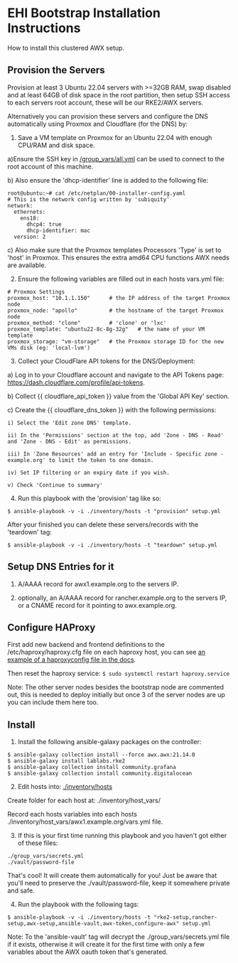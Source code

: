 
# EHI Bootstrap Installation Instructions

How to install this clustered AWX setup.


## Provision the Servers

Provision at least 3 Ubuntu 22.04 servers with >=32GB RAM, swap disabled and at least 64GB of disk space in the root partition, then setup SSH access to each servers root account, these will be our RKE2/AWX servers.

Alternatively you can provision these servers and configure the DNS automatically using Proxmox and Cloudflare (for the DNS) by:
1) Save a VM template on Proxmox for an Ubuntu 22.04 with enough CPU/RAM and disk space. 

  a)Ensure the SSH key in [/group_vars/all.yml](/group_vars/all.yml) can be used to connect to the root account of this machine. 

  b) Also ensure the 'dhcp-identifier' line is added to the following file:
```
root@ubuntu:~# cat /etc/netplan/00-installer-config.yaml
# This is the network config written by 'subiquity'
network:
  ethernets:
    ens18:
      dhcp4: true
      dhcp-identifier: mac
  version: 2
```
  c) Also make sure that the Proxmox templates Processors 'Type' is set to 'host' in Proxmox. This ensures the extra amd64 CPU functions AWX needs are available.

2) Ensure the following variables are filled out in each hosts vars.yml file:
```
# Proxmox Settings
proxmox_host: "10.1.1.150"      # the IP address of the target Proxmox node
proxmox_node: "apollo"          # the hostname of the target Proxmox node
proxmox_method: "clone"         # 'clone' or 'lxc'
proxmox_template: "ubuntu22-8c-8g-32g"   # the name of your VM template
proxmox_storage: "vm-storage"   # the Proxmox storage ID for the new VMs disk (eg: 'local-lvm')
```

3) Collect your CloudFlare API tokens for the DNS/Deployment:

  a) Log in to your Cloudflare account and navigate to the API Tokens page: https://dash.cloudflare.com/profile/api-tokens.

  b) Collect {{ cloudflare_api_token }} value from the 'Global API Key' section.

  c) Create the {{ cloudflare_dns_token }} with the following permissions:

    i) Select the 'Edit zone DNS' template.

    ii) In the 'Permissions' section at the top, add 'Zone - DNS - Read' and 'Zone - DNS - Edit' as permissions.

    iii) In 'Zone Resources' add an entry for 'Include - Specific zone - example.org' to limit the token to one domain.

    iv) Set IP filtering or an expiry date if you wish.

    v) Check 'Continue to summary'

4) Run this playbook with the 'provision' tag like so:

`$ ansible-playbook -v -i ./inventory/hosts -t "provision" setup.yml`

After your finished you can delete these servers/records with the 'teardown' tag:

`$ ansible-playbook -v -i ./inventory/hosts -t "teardown" setup.yml`


## Setup DNS Entries for it

1) A/AAAA record for awx1.example.org to the servers IP.

2) optionally, an A/AAAA record for rancher.example.org to the servers IP, 
    or a CNAME record for it pointing to awx.example.org.


## Configure HAProxy

First add new backend and frontend definitions to the /etc/haproxy/haproxy.cfg file on each haproxy host, you can see [an example of a haproxyconfig file in the docs](/docs/haproxy_example.cfg).

Then reset the haproxy service:
`$ sudo systemctl restart haproxy.service`

Note: The other server nodes besides the bootstrap node are commented out, this is needed to deploy initially but once 3 of the server nodes are up you can include them here too.


## Install

1) Install the following ansible-galaxy packages on the controller:
```
$ ansible-galaxy collection install --force awx.awx:21.14.0
$ ansible-galaxy install lablabs.rke2
$ ansible-galaxy collection install community.grafana
$ ansible-galaxy collection install community.digitalocean
```


2) Edit hosts into: [./inventory/hosts](./inventory/hosts)

Create folder for each host at: ./inventory/host_vars/

Record each hosts variables into each hosts ./inventory/host_vars/awx1.example.org/vars.yml file.


3) If this is your first time running this playbook and you haven't got either of these files:
```
./group_vars/secrets.yml
./vault/password-file
```

That's cool! It will create them automatically for you! Just be aware that you'll need to preserve the ./vault/password-file, keep it somewhere private and safe.


4) Run the playbook with the following tags:

`$ ansible-playbook -v -i ./inventory/hosts -t "rke2-setup,rancher-setup,awx-setup,ansible-vault,awx-token,configure-awx" setup.yml`

Note: To the 'ansible-vault' tag will decrypt the ./group_vars/secrets.yml file if it exists, otherwise it will create it for the first time with only a few variables about the AWX oauth token that's generated. 

